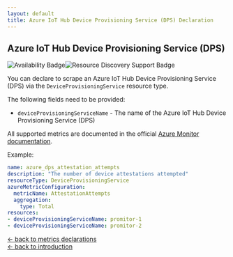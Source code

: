 ```yaml
---
layout: default
title: Azure IoT Hub Device Provisioning Service (DPS) Declaration
---
```


## Azure IoT Hub Device Provisioning Service (DPS)

![Availability Badge](https://img.shields.io/badge/Available%20Starting-v1.6-green.svg)![Resource Discovery Support Badge](https://img.shields.io/badge/Support%20for%20Resource%20Discovery-No-red.svg)

You can declare to scrape an Azure IoT Hub Device Provisioning Service (DPS)
via the `DeviceProvisioningService` resource type.

The following fields need to be provided:

- `deviceProvisioningServiceName` - The name of the Azure IoT Hub Device Provisioning Service (DPS)

All supported metrics are documented in the official [Azure Monitor documentation](https://docs.microsoft.com/en-us/azure/azure-monitor/platform/metrics-supported#microsoftdevicesprovisioningservices).

Example:

```yaml
name: azure_dps_attestation_attempts
description: "The number of device attestations attempted"
resourceType: DeviceProvisioningService
azureMetricConfiguration:
  metricName: AttestationAttempts
  aggregation:
    type: Total
resources:
- deviceProvisioningServiceName: promitor-1
- deviceProvisioningServiceName: promitor-2
```

<!-- markdownlint-disable MD033 -->
[&larr; back to metrics declarations](/configuration/v2.x/metrics)<br />
[&larr; back to introduction](/)
<!-- markdownlint-enable -->
